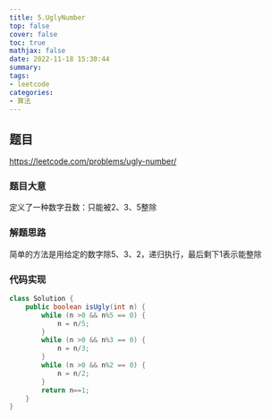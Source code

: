 ```yaml
---
title: 5.UglyNumber
top: false
cover: false
toc: true
mathjax: false
date: 2022-11-18 15:30:44
summary:
tags:
- leetcode
categories:
- 算法
---
```


## 题目

https://leetcode.com/problems/ugly-number/

### 题目大意

定义了一种数字丑数：只能被2、3、5整除

### 解题思路

简单的方法是用给定的数字除5、3、2，递归执行，最后剩下1表示能整除

### 代码实现

``` java
class Solution {
    public boolean isUgly(int n) {
        while (n >0 && n%5 == 0) {
            n = n/5;
        }
        while (n >0 && n%3 == 0) {
            n = n/3;
        }
        while (n >0 && n%2 == 0) {
            n = n/2;
        }
        return n==1;
    }
}
```
